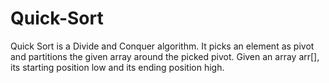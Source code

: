 # Quick-Sort
Quick Sort is a Divide and Conquer algorithm. It picks an element as pivot and partitions the given array around the picked pivot.
Given an array arr[], its starting position low and its ending position high.
